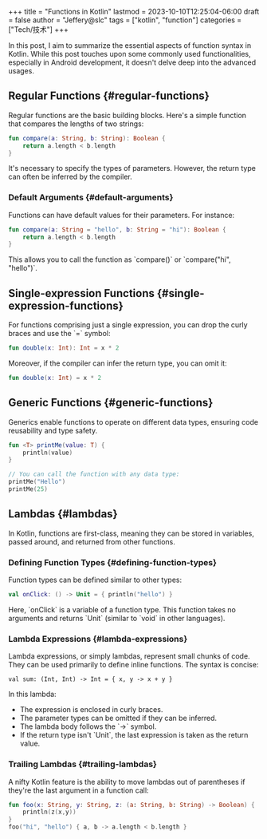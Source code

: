 +++
title = "Functions in Kotlin"
lastmod = 2023-10-10T12:25:04-06:00
draft = false
author = "Jeffery@slc"
tags = ["kotlin", "function"]
categories = ["Tech/技术"]
+++

In this post, I aim to summarize the essential aspects of function syntax in Kotlin. While this post touches upon some commonly used functionalities, especially in Android development,
it doesn't delve deep into the advanced usages.


## Regular Functions {#regular-functions}

Regular functions are the basic building blocks. Here's a simple function that compares the lengths of two strings:

```kotlin
fun compare(a: String, b: String): Boolean {
    return a.length < b.length
}
```

It's necessary to specify the types of parameters. However, the return type can often be inferred by the compiler.


### Default Arguments {#default-arguments}

Functions can have default values for their parameters. For instance:

```kotlin
fun compare(a: String = "hello", b: String = "hi"): Boolean {
    return a.length < b.length
}
```

This allows you to call the function as \`compare()\` or \`compare("hi", "hello")\`.


## Single-expression Functions {#single-expression-functions}

For functions comprising just a single expression, you can drop the curly braces and use the \`=\` symbol:

```kotlin
fun double(x: Int): Int = x * 2
```

Moreover, if the compiler can infer the return type, you can omit it:

```kotlin
fun double(x: Int) = x * 2
```


## Generic Functions {#generic-functions}

Generics enable functions to operate on different data types, ensuring code reusability and type safety.

```kotlin
fun <T> printMe(value: T) {
    println(value)
}

// You can call the function with any data type:
printMe("Hello")
printMe(25)
```


## Lambdas {#lambdas}

In Kotlin, functions are first-class, meaning they can be stored in variables, passed around, and returned from other functions.


### Defining Function Types {#defining-function-types}

Function types can be defined similar to other types:

```kotlin
val onClick: () -> Unit = { println("hello") }
```

Here, \`onClick\` is a variable of a function type. This function takes no arguments and returns \`Unit\` (similar to \`void\` in other languages).


### Lambda Expressions {#lambda-expressions}

Lambda expressions, or simply lambdas, represent small chunks of code. They can be used primarily to define inline functions. The syntax is concise:

```nil
val sum: (Int, Int) -> Int = { x, y -> x + y }
```

In this lambda:

-   The expression is enclosed in curly braces.
-   The parameter types can be omitted if they can be inferred.
-   The lambda body follows the \`-&gt;\` symbol.
-   If the return type isn't \`Unit\`, the last expression is taken as the return value.


### Trailing Lambdas {#trailing-lambdas}

A nifty Kotlin feature is the ability to move lambdas out of parentheses if they're the last argument in a function call:

```kotlin
fun foo(x: String, y: String, z: (a: String, b: String) -> Boolean) {
    println(z(x,y))
}
foo("hi", "hello") { a, b -> a.length < b.length }
```
